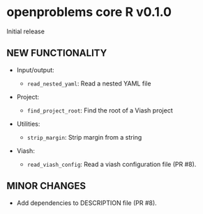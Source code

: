 # openproblems core R v0.1.0

Initial release

## NEW FUNCTIONALITY

* Input/output:
  - `read_nested_yaml`: Read a nested YAML file

* Project:
  - `find_project_root`: Find the root of a Viash project

* Utilities:
  - `strip_margin`: Strip margin from a string

* Viash:
  - `read_viash_config`: Read a viash configuration file (PR #8).

## MINOR CHANGES

* Add dependencies to DESCRIPTION file (PR #8).